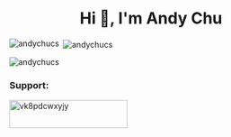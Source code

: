 <h1 align="center">Hi 👋, I'm Andy Chu</h1>


<p><img align="left" src="https://github-readme-stats.vercel.app/api/top-langs?username=andychucs&show_icons=true&locale=en&layout=compact" alt="andychucs" /></p>

<p>&nbsp;<img align="center" src="https://github-readme-stats.vercel.app/api?username=andychucs&show_icons=true&locale=en" alt="andychucs" /></p>

<p><img align="center" src="https://github-readme-streak-stats.herokuapp.com/?user=andychucs&" alt="andychucs" /></p>


<h3 align="left">Support:</h3>
<p><a href="https://www.buymeacoffee.com/vk8pdcwxyjy"> <img align="left" src="https://cdn.buymeacoffee.com/buttons/v2/default-yellow.png" height="50" width="210" alt="vk8pdcwxyjy" /></a></p><br><br>
